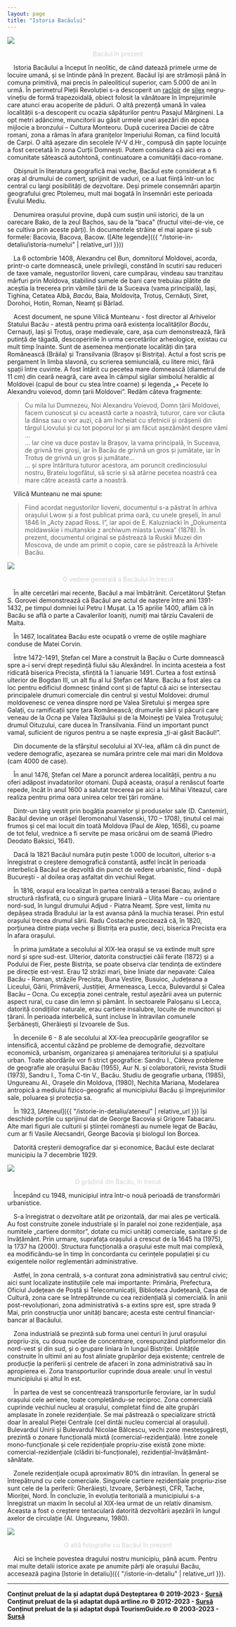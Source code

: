```yaml
---
layout: page
title: "Istoria Bacăului"
---
```


<img src="https://xn--urlaub-in-rumnien-2qb.de/wp-content/uploads/2021/01/bacau-hd-1.jpg" style="display: block; margin-left: auto; margin-right: auto;">
<p style="text-align: center; color: lightgray;">Bacăul în prezent</p>

&emsp;Istoria Bacăului a început în neolitic, de când datează primele urme de locuire umană, și se întinde până în prezent. Bacăul își are strămoșii până în comuna primitivă, mai precis în paleoliticul superior, cam 5.000 de ani în urmă. În perimetrul Pieții Revoluției s-a descoperit un [racloir](https://dexonline.ro/intrare/raclor/46865) de [silex](https://dexonline.ro/definitie/silex) negru-vinețiu de formă trapezoidală, obiect folosit la vânătoare în împrejurimile care atunci erau acoperite de păduri. O altă prezență umană în valea localității s-a descoperit cu ocazia săpăturilor pentru Pasajul Mărgineni. La opt metri adâncime, muncitorii au găsit urmele unei așezări din epoca mijlocie a bronzului – Cultura Monteoru. După cucerirea Daciei de către romani, zona a rămas în afara granițelor Imperiului Roman, ca fiind locuită de Carpi. O altă așezare din secolele IV-V d.Hr., compusă din șapte locuințe a fost cercetată în zona Curții Domnești. Putem considera că aici era o comunitate sătească autohtonă, continuatoare a comunității daco-romane.

&emsp;Obișnuit în literatura geografică mai veche, Bacăul este considerat a fi oraș al drumului de comerț, sprijinit de vaduri, ce a luat ființă într-un loc central cu largi posibilități de dezvoltare. Deși primele consemnări aparțin geografului grec Ptolemeu, mult mai bogată în însemnări este perioada Evului Mediu.

&emsp;Denumirea orașului provine, după cum susțin unii istorici, de la un oarecare Bako, de la zeul Bachos, sau de la "baca" (fructul vitei-de-vie, ce se cultiva prin aceste părți). În documentele străine el mai apare și sub formele: Bacovia, Bacova, Bacow. ([Alte legende]({{ "/istorie-in-detaliu/istoria-numelui" | relative_url }}))

&emsp;La 6 octombrie 1408, Alexandru cel Bun, domnitorul Moldovei, acorda, printr-o carte domnească, unele privilegii, constând în scutiri sau reduceri de taxe vamale, negustorilor lioveni, care cumpărau, vindeau sau tranzitau mărfuri prin Moldova, stabilind sumele de bani care trebuiau plătite de aceștia la trecerea prin vămile țării de la Suceava (vama principală), Iași, Tighina, Cetatea Albă, *Bacău*, Baia, Moldovița, Trotuș, Cernăuți, Siret, Dorohoi, Hotin, Roman, Neamț și Bârlad.

&emsp;Acest document, ne spune Vilică Munteanu - fost director al Arhivelor Statului Bacău - atestă pentru prima oară existența localităților *Bacău*, Cernauți, Iași și Trotuș, orașe medievale, care, așa cum demonstrează, fără putință de tăgadă, descoperirile în urma cercetărilor arheologice, existau cu mult timp înainte. Sunt de asemenea menționate localități din țara Românească (Brăila) și Transilvania (Brașov și Bistrița). Actul a fost scris pe pergament în limba slavonă, cu scrierea semiuncială, cu litere mici, fără spații între cuvinte. A fost întărit cu pecetea mare domnească (diametrul de 11 cm) din ceară neagră, care avea în câmpul sigilar simbolul heraldic al Moldovei (capul de bour cu stea între coarne) și legenda „+ Pecete Io Alexandru voievod, domn țarii Moldovei”. Redăm câteva fragmente: <br>
> Cu mila lui Dumnezeu, Noi Alexandru Voievod, Domn țării Moldovei, facem cunoscut și cu această carte a noastră, tuturor, care vor căuta la dânsa sau o vor auzi, că am încheiat cu sfetnicii și orășenii din târgul Liovului și cu tot poporul lor și am făcut așezământ despre vămi … <br>
> … Iar cine va duce postav la Brașov, la vama principală, în Suceava, de grivnă trei groși, iar în Bacău de grivnă un gros și jumătate, iar în Trotuș de grivnă un gros și jumătate… <br>
> … și spre întăritura tuturor acestora, am poruncit credinciosului nostru, Brateiu logofătul, să scrie și să atârne pecetea noastră cea mare către această carte a noastră.

&emsp;Vilică Munteanu ne mai spune: <br>
> Fiind acordat negustorilor lioveni, documentul s-a păstrat în arhiva orașului Lwow și a fost publicat prima oară, cu unele greșeli, în anul 1846 în „Acty zapad Ross. I”, iar apoi de E. Kaluzniacki în „Dokumenta moldawskie i multanskie z archiwum miasta Lwowa” (1878). În prezent, documentul original se păstrează la Ruskii Muzei din Moscova, de unde am primit o copie, care se păstrează la Arhivele Bacău.

<img src="https://2.bp.blogspot.com/_gDpb4OhX7us/TQdJwIz19YI/AAAAAAAAABE/iPajqq_FdJQ/s1600/40.gif" style="display: block; margin-left: auto; margin-right: auto;">
<p style="text-align: center; color: lightgray;">O vedere generală a Bacăului în trecut</p>

&emsp;În alte cercetări mai recente, Bacăul a mai îmbătrânit. Cercetătorul Ștefan S. Gorovei demonstrează că Bacăul are actul de naștere între anii 1391-1432, pe timpul domniei lui Petru I Mușat. La 15 aprilie 1400, aflăm că în Bacău se află o parte a Cavalerilor Ioaniți, numiți mai târziu Cavalerii de Malta.

&emsp;În 1467, localitatea Bacău este ocupată o vreme de oștile maghiare conduse de Matei Corvin.

&emsp;Între 1472-1491, Ștefan cel Mare a construit la Bacău o Curte domnească spre a-i servi drept reședință fiului său Alexăndrel. În incinta acesteia a fost ridicată biserica Precista, sfințită la 1 ianuarie 1491. Curtea a fost extinsă ulterior de Bogdan III, un alt fiu al lui Ștefan cel Mare. Bacău a fost ales ca loc pentru edificiul domnesc ținând cont și de faptul că aici se intersectau principalele drumuri comerciale din centrul și vestul Moldovei: drumul moldovenesc ce venea dinspre nord pe Valea Siretului și mergea spre Galați, cu ramificații spre țara Românească; drumurile sării și păcurii care veneau de la Ocna pe Valea Tăzlăului și de la Moinești pe Valea Trotușului; drumul Oituzului, care ducea în Transilvania. Fiind un important punct vamal, suficient de riguros pentru a se naște expresia „ți-ai găsit Bacăul!”. <br>

&emsp;Din documente de la sfârșitul secolului al XV-lea, aflăm că din punct de vedere demografic, așezarea se număra printre cele mai mari din Moldova (cam 4000 de case).

&emsp;În anul 1476, Ștefan cel Mare a poruncit arderea localității, pentru a nu oferi adăpost invadatorilor otomani. După aceasta, orașul a renăscut foarte repede, încât în anul 1600 a salutat trecerea pe aici a lui Mihai Viteazul, care realiza pentru prima oara unirea celor trei țări române.

&emsp;Dintr-un târg vestit prin bogăția poamelor și produselor sale (D. Cantemir), Bacăul devine un orășel (Ieromonahul Vasenski, 170 – 1708), ținutul cel mai frumos și cel mai locuit din toată Moldova (Paul de Alep, 1656), cu poame de tot felul, vrednice a fi servite pe masa oricărui om de seamă (Piedro Deodato Baksici, 1641). 

<!--
--- <br>

Sărind la anul 1832, Bacaul era împărțit în două mahalale, numite "ciastii", care purtau numele de Roșu și respectiv Negru. Ca și în restul țării, în acea perioadă iluminatul se făcea cu felinare fixate de stâlpii în care ardeau lumânări de [seu](https://dexonline.ro/definitie/seu). Mai târziu au apărut lămpile cu gaz - în locul lumanarilor - și abia în 1902 străzile au fost luminate cu ajutorul lămpilor electrice. Bacăul a fost dintotdeauna un centru dezvoltat din punct de vedere comercial, în secolul al XIX-lea fiind deja orientat economic spre fabrici de hartie (1841), de cherestea, tăbăcării și manufacturi de prelucrare a pieilor, fabrici de spirt și de cărămizi, țigle și olane.

--- <br>
--->

&emsp;Dacă la 1821 Bacăul număra puțin peste 1.000 de locuitori, ulterior s-a înregistrat o creștere demografică constantă, astfel încât în perioada interbelică Bacăul se dezvoltă din punct de vedere urbanistic, fiind - după București - al doilea oraș asfaltat din vechiul Regat.

&emsp;În 1816, orașul era localizat în partea centrală a terasei Bacau, având o structură răsfirată, cu o singură grupare liniară – Ulița Mare – cu orientare nord-sud, în lungul drumului Adjud - Piatra Neamț. Spre vest, limita nu depășea strada Bradului iar la est avansa până la muchia terasei. Prin estul orașului trecea drumul sării. Radu Costache precizează că, în 1820, porțiunea dintre piața veche și Bistrița era pustie, deci, biserica Precista era în afara orașului.

&emsp;În prima jumătate a secolului al XIX-lea orașul se va extinde mult spre nord și spre sud-est. Ulterior, datorita construcției căii ferate (1872) și a Podului de Fier, peste Bistrița, se poate observa clar tendința de extindere pe direcție est-vest. Erau 12 străzi mari, bine liniate dar nepavate: Calea Bacău - Roman, străzile Precista, Buna Vestire, Busuioc, Județeana a Liceului, Gării, Primăverii, Justiției, Armeneasca, Lecca, Bulevardul și Calea Bacău – Ocna. Cu excepția zonei centrale, restul așezării avea un puternic aspect rural, cu case din lemn și pământ. În sectoarele Paloșanu si Lecca, datorită condițiilor naturale, erau cartiere insalubre, locuite de muncitori și țărani. În perioada interbelică, sunt incluse în întravilan comunele Șerbănești, Gherăiești și Izvoarele de Sus. 

&emsp;În deceniile 6 - 8 ale secolului al XX-lea preocupările geografilor se intensifică, accentul căzând pe probleme de demografie, dezvoltare economică, urbanism, organizarea și amenajarea teritoriului și a spațiului urban. Toate abordările vor fi strict geografice: Sandru I., Câteva probleme de geografie ale orașului Bacău (1955), Aur N. și colaboratorii, revista Studii (1973), Sandru I., Toma C-tin V., Bacău. Studiu de geografie urbana, (1985), Ungureanu Al., Orașele din Moldova, (1980), Nechita Mariana, Modelarea antropică a mediului fizico-geografic al municipiului Bacău și împrejurimilor sale, poluarea și protecția sa.

&emsp;În 1923, [Ateneul]({{ "/istorie-in-detaliu/ateneul" | relative_url }}) își deschide porțile cu sprijinul dat de George Bacovia și Grigore Tabacaru. Alte mari figuri ale culturii și științei românești au numele legat de Bacău, cum ar fi Vasile Alecsandri, George Bacovia și biologul Ion Borcea.

&emsp;Datorită creșterii demografice dar și economice, Bacăul este declarat municipiu la 7 decembrie 1929.

<img src="https://1.bp.blogspot.com/_gDpb4OhX7us/TQdJuFoctRI/AAAAAAAAABA/FgLudhTiDg0/s1600/66.gif" style="display: block; margin-left: auto; margin-right: auto;">
<p style="text-align: center; color: lightgray;">O grădină din Bacău, în trecut</p>

&emsp;Începând cu 1948, municipiul intra într-o nouă perioadă de transformări urbanistice.

&emsp;S-a înregistrat o dezvoltare atât pe orizontală, dar mai ales pe verticală. Au fost construite zonele industriale și în paralel noi zone rezidențiale, așa numitele „cartiere dormitor”, dotate cu mici unități comerciale, sanitare și de învățământ. Prin urmare, suprafața orașului a crescut de la 1645 ha (1975), la 1737 ha (2000). Structura funcțională a orașului este mult mai complexă, ea modificându-se în timp în concordanta cu cerințele populației și cu exigentele noilor reglementări administrative.

&emsp;Astfel, în zona centrală, s-a conturat zona administrativă sau centrul civic; aici sunt localizate instituțiile cele mai importante: Primăria, Prefectura, Oficiul Județean de Poștă și Telecomunicații, Biblioteca Județeană, Casa de Cultură, zona care se întrepătrunde cu cea rezidențială și comercială. În anii post-revoluționari, zona administrativă s-a extins spre est, spre strada 9 Mai, prin construcția unor unități bancare; acesta este centrul financiar-bancar al Bacăului.

&emsp;Zona industrială se prezintă sub forma unei centuri în jurul orașului propriu-zis, cu doua nuclee de concentrare, corespunzând platformelor din nord-vest și din sud, și o grupare liniara în lungul Bistriței. Unitățile construite în ultimii ani au fost aliniate grupărilor deja existente; centrele de producție la periferii și centrele de afaceri în zona administrativă sau în apropierea ei. Zona transporturilor cuprinde doua areale: unul în vestul municipiului și altul în est.

&emsp;În partea de vest se concentrează transporturile feroviare, iar în sudul orașului cele aeriene, toate completându-se reciproc. Zona comercială cuprinde vechiul nucleu al orașului, completat fiind de alte grupări amplasate în zonele rezidențiale. Se mai păstrează o specializare strictă doar în arealul Pieței Centrale (cel dintâi nucleu comercial al orașului). Bulevardul Unirii și Bulevardul Nicolae Bălcescu, vechi zone mesteșugărești, prezintă o zonare funcțională mixtă (comercial-rezidențială). Între zonele mono-funcționale și cele rezidențiale propriu-zise există zone mixte: comercial-rezidențiale (clădiri bi-funcționale), rezidențial-învățământ-sănătate.

&emsp;Zonele rezidențiale ocupă aproximativ 80% din intravilan. În general se întrepătrund cu cele comerciale. Singurele cartiere rezidențiale propriu-zise sunt cele de la periferii: Gherăiești, Izvoare, Șerbănești, CFR, Tache, Mioriței, Nord. În concluzie, în evoluția teritorială a municipiului s-a înregistrat un maxim în secolul al XIX-lea urmat de un relativ dinamism. Aceasta a fost o creștere tentaculară datorită dezvoltării așezării în lungul axelor de circulație (Al. Ungureanu, 1980).

<img src="https://i.pinimg.com/originals/cc/5c/ca/cc5ccafde42e30cdeea91e13614ef2e7.jpg" style="display: block; margin-left: auto; margin-right: auto;">
<p style="text-align: center; color: lightgray;">O altă fotografie cu Bacăul în prezent</p>

&emsp;Aici se încheie povestea dragului nostru municipiu, până acum. Pentru mai multe detalii istorice axate pe anumite părți ale orașului Bacău, accesează pagina [Istorie în detaliu]({{ "/istorie-in-detaliu" | relative_url }}).

---

**Conținut preluat de la și adaptat după Deșteptarea © 2019-2023 - [Sursă](https://www.desteptarea.ro/scurta-istorie-de-611-ani-a-bacaului/)** <br>
**Conținut preluat de la și adaptat după artline.ro © 2012-2023 - [Sursă](https://www.artline.ro/Istoria-orasului-Bacau-12873-1-n.html)** <br>
**Conținut preluat de la și adaptat după TourismGuide.ro © 2003-2023 - [Sursă](https://www.tourismguide.ro/html/orase/Bacau/Bacau/istoric.php)**

